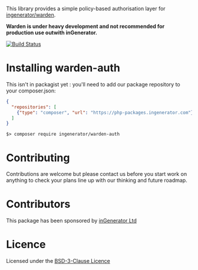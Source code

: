 This library provides a simple policy-based authorisation layer for [ingenerator/warden](https://github.com/ingenerator/warden).

**Warden is under heavy development and not recommended for production use outwith inGenerator.**

[![Build Status](https://travis-ci.org/ingenerator/warden-auth.svg?branch=0.1.x)](https://travis-ci.org/ingenerator/warden-auth)


# Installing warden-auth

This isn't in packagist yet : you'll need to add our package repository to your composer.json:

```json
{
  "repositories": [
    {"type": "composer", "url": "https://php-packages.ingenerator.com"}
  ]
}
```

`$> composer require ingenerator/warden-auth`

# Contributing

Contributions are welcome but please contact us before you start work on anything to check your
plans line up with our thinking and future roadmap. 

# Contributors

This package has been sponsored by [inGenerator Ltd](http://www.ingenerator.com)

# Licence

Licensed under the [BSD-3-Clause Licence](LICENSE)
